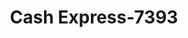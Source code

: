 ---
f_zip-code: 66204
f_state-code: KS
title: Cash Express-7393
f_phone: 913-642-1001
f_city-only: Overland Park
f_address: 7040 West 76Th Street Overland Park
f_location-unique-id: '7393'
slug: cash-express-7393
updated-on: '2024-05-30T13:46:58.046Z'
created-on: '2024-05-30T13:36:59.803Z'
published-on: '2024-05-30T13:54:32.469Z'
f_city-state: cms/city/overland-park-ks.md
f_company: cms/company/cash-express.md
f_state: cms/state/kansas.md
layout: '[payday-loan].html'
tags: payday-loan
---